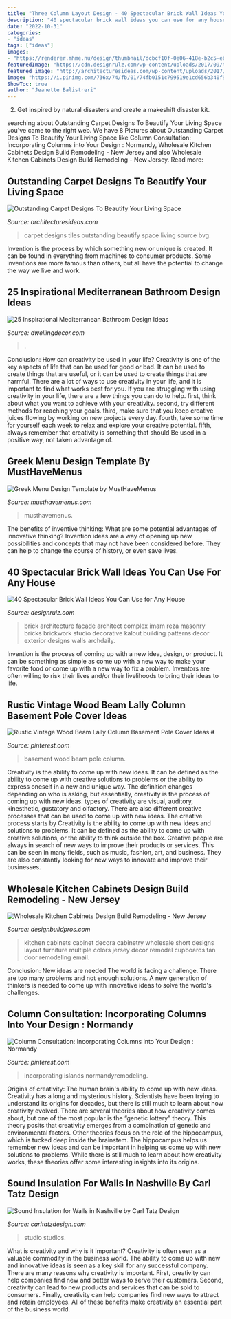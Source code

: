 ```yaml
---
title: "Three Column Layout Design - 40 Spectacular Brick Wall Ideas You Can Use For Any House"
description: "40 spectacular brick wall ideas you can use for any house"
date: "2022-10-31"
categories:
- "ideas"
tags: ["ideas"]
images:
- "https://renderer.mhme.nu/design/thumbnail/dcbcf10f-0e06-418e-b2c5-eb42f8c00685?width=500&amp;update=1628892532888"
featuredImage: "https://cdn.designrulz.com/wp-content/uploads/2017/09/tiny-hallway-brick-wall-design.jpg"
featured_image: "http://architecturesideas.com/wp-content/uploads/2017/11/carpet-designs-5.jpg"
image: "https://i.pinimg.com/736x/74/fb/01/74fb0151c799519e1cd656b340f9eba9.jpg"
ShowToc: true
author: "Jeanette Balistreri"
---
```



2. Get inspired by natural disasters and create a makeshift disaster kit.

	

		
searching about Outstanding Carpet Designs To Beautify Your Living Space you've came to the right web. We have 8 Pictures about Outstanding Carpet Designs To Beautify Your Living Space like Column Consultation: Incorporating Columns into Your Design : Normandy, Wholesale Kitchen Cabinets Design Build Remodeling - New Jersey and also Wholesale Kitchen Cabinets Design Build Remodeling - New Jersey. Read more:
		
    
## Outstanding Carpet Designs To Beautify Your Living Space

<img loading=lazy src="http://architecturesideas.com/wp-content/uploads/2017/11/carpet-designs-5.jpg" onerror="this.onerror=null;this.src='https://tse3.mm.bing.net/th?id=OIP.KAHnZXJu5Nmo2H3Dc75swwHaEK&amp;pid=15.1';" alt="Outstanding Carpet Designs To Beautify Your Living Space">

_Source: architecturesideas.com_

>carpet designs tiles outstanding beautify space living source bvg. 

	

Invention is the process by which something new or unique is created. It can be found in everything from machines to consumer products. Some inventions are more famous than others, but all have the potential to change the way we live and work.

    
## 25 Inspirational Mediterranean Bathroom Design Ideas

<img loading=lazy src="https://www.dwellingdecor.com/wp-content/uploads/2016/04/Copper-Tub-in-Elegant-Mediterranean-Bathroom.jpeg" onerror="this.onerror=null;this.src='https://tse4.mm.bing.net/th?id=OIP.jSKFsu7JPimHSkni8Ws23AHaK7&amp;pid=15.1';" alt="25 Inspirational Mediterranean Bathroom Design Ideas">

_Source: dwellingdecor.com_

>. 

	

Conclusion: How can creativity be used in your life?
Creativity is one of the key aspects of life that can be used for good or bad. It can be used to create things that are useful, or it can be used to create things that are harmful. There are a lot of ways to use creativity in your life, and it is important to find what works best for you. If you are struggling with using creativity in your life, there are a few things you can do to help. first, think about what you want to achieve with your creativity. second, try different methods for reaching your goals. third, make sure that you keep creative juices flowing by working on new projects every day. fourth, take some time for yourself each week to relax and explore your creative potential. fifth, always remember that creativity is something that should Be used in a positive way, not taken advantage of.

    
## Greek Menu Design Template By MustHaveMenus

<img loading=lazy src="https://renderer.mhme.nu/design/thumbnail/dcbcf10f-0e06-418e-b2c5-eb42f8c00685?width=500&amp;update=1628892532888" onerror="this.onerror=null;this.src='https://tse3.mm.bing.net/th?id=OIP._0ayi8lDY8pt1GZwmcqOtQHaMD&amp;pid=15.1';" alt="Greek Menu Design Template by MustHaveMenus">

_Source: musthavemenus.com_

>musthavemenus. 

	

The benefits of inventive thinking: What are some potential advantages of innovative thinking?
Invention ideas are a way of opening up new possibilities and concepts that may not have been considered before. They can help to change the course of history, or even save lives.

    
## 40 Spectacular Brick Wall Ideas You Can Use For Any House

<img loading=lazy src="https://cdn.designrulz.com/wp-content/uploads/2017/09/tiny-hallway-brick-wall-design.jpg" onerror="this.onerror=null;this.src='https://tse3.mm.bing.net/th?id=OIP.GXhDfHpwgNEpys5PiI5CdgHaK4&amp;pid=15.1';" alt="40 Spectacular Brick Wall Ideas You Can Use for Any House">

_Source: designrulz.com_

>brick architecture facade architect complex imam reza masonry bricks brickwork studio decorative kalout building patterns decor exterior designs walls archdaily. 

	

Invention is the process of coming up with a new idea, design, or product. It can be something as simple as come up with a new way to make your favorite food or come up with a new way to fix a problem. Inventors are often willing to risk their lives and/or their livelihoods to bring their ideas to life.

    
## Rustic Vintage Wood Beam Lally Column Basement Pole Cover Ideas #

<img loading=lazy src="https://i.pinimg.com/736x/7b/d5/ab/7bd5ab23b9583750ed4d6fed0dcd9502.jpg" onerror="this.onerror=null;this.src='https://tse1.mm.bing.net/th?id=OIP.lB7pPDwHefau5iZOSkKbOQAAAA&amp;pid=15.1';" alt="Rustic Vintage Wood Beam Lally Column Basement Pole Cover Ideas #">

_Source: pinterest.com_

>basement wood beam pole column. 

	

Creativity is the ability to come up with new ideas. It can be defined as the ability to come up with creative solutions to problems or the ability to express oneself in a new and unique way. The definition changes depending on who is asking, but essentially, creativity is the process of coming up with new ideas. types of creativity are visual, auditory, kinesthetic, gustatory and olfactory. There are also different creative processes that can be used to come up with new ideas. The creative process starts by
Creativity is the ability to come up with new ideas and solutions to problems. It can be defined as the ability to come up with creative solutions, or the ability to think outside the box. Creative people are always in search of new ways to improve their products or services. This can be seen in many fields, such as music, fashion, art, and business. They are also constantly looking for new ways to innovate and improve their businesses.

    
## Wholesale Kitchen Cabinets Design Build Remodeling - New Jersey

<img loading=lazy src="http://designbuildpros.com/wp-content/uploads/2014/06/Kitchen-Cabinets-7.jpg" onerror="this.onerror=null;this.src='https://tse1.mm.bing.net/th?id=OIP.aJyKP-tRcgnwHXqLSaMZkQHaJ4&amp;pid=15.1';" alt="Wholesale Kitchen Cabinets Design Build Remodeling - New Jersey">

_Source: designbuildpros.com_

>kitchen cabinets cabinet decora cabinetry wholesale short designs layout furniture multiple colors jersey decor remodel cupboards tan door remodeling email. 

	

Conclusion: New ideas are needed
The world is facing a challenge. There are too many problems and not enough solutions. A new generation of thinkers is needed to come up with innovative ideas to solve the world's challenges.

    
## Column Consultation: Incorporating Columns Into Your Design : Normandy

<img loading=lazy src="https://i.pinimg.com/736x/74/fb/01/74fb0151c799519e1cd656b340f9eba9.jpg" onerror="this.onerror=null;this.src='https://tse2.mm.bing.net/th?id=OIP.H5kmGdOmWZ0p1OSuSuMQcAHaFj&amp;pid=15.1';" alt="Column Consultation: Incorporating Columns into Your Design : Normandy">

_Source: pinterest.com_

>incorporating islands normandyremodeling. 

	

Origins of creativity: The human brain's ability to come up with new ideas.
Creativity has a long and mysterious history. Scientists have been trying to understand its origins for decades, but there is still much to learn about how creativity evolved. There are several theories about how creativity comes about, but one of the most popular is the “genetic lottery” theory. This theory posits that creativity emerges from a combination of genetic and environmental factors. Other theories focus on the role of the hippocampus, which is tucked deep inside the brainstem. The hippocampus helps us remember new ideas and can be important in helping us come up with new solutions to problems. While there is still much to learn about how creativity works, these theories offer some interesting insights into its origins.

    
## Sound Insulation For Walls In Nashville By Carl Tatz Design

<img loading=lazy src="https://www.carltatzdesign.com/pics/grip2-06.jpg" onerror="this.onerror=null;this.src='https://tse1.mm.bing.net/th?id=OIP.HAHJaUFg1cql-tHFvSfLbgHaE8&amp;pid=15.1';" alt="Sound Insulation for Walls in Nashville by Carl Tatz Design">

_Source: carltatzdesign.com_

>studio studios. 

	

What is creativity and why is it important?
Creativity is often seen as a valuable commodity in the business world. The ability to come up with new and innovative ideas is seen as a key skill for any successful company. There are many reasons why creativity is important. First, creativity can help companies find new and better ways to serve their customers. Second, creativity can lead to new products and services that can be sold to consumers. Finally, creativity can help companies find new ways to attract and retain employees. All of these benefits make creativity an essential part of the business world.

